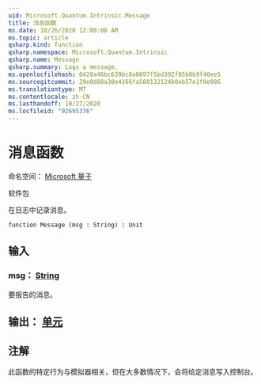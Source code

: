 ```yaml
---
uid: Microsoft.Quantum.Intrinsic.Message
title: 消息函数
ms.date: 10/26/2020 12:00:00 AM
ms.topic: article
qsharp.kind: function
qsharp.namespace: Microsoft.Quantum.Intrinsic
qsharp.name: Message
qsharp.summary: Logs a message.
ms.openlocfilehash: 0428a46bc639bc8a0697f5bd392f85b8b9f40ee5
ms.sourcegitcommit: 29e0d88a30e4166fa580132124b0eb57e1f0e986
ms.translationtype: MT
ms.contentlocale: zh-CN
ms.lasthandoff: 10/27/2020
ms.locfileid: "92695376"
---
```

# <a name="message-function"></a>消息函数

命名空间： [Microsoft 量子](xref:Microsoft.Quantum.Intrinsic)

软件包 [](https://nuget.org/packages/)


在日志中记录消息。

```qsharp
function Message (msg : String) : Unit
```


## <a name="input"></a>输入

### <a name="msg--string"></a>msg： [String](xref:microsoft.quantum.lang-ref.string)

要报告的消息。



## <a name="output--unit"></a>输出： [单元](xref:microsoft.quantum.lang-ref.unit)



## <a name="remarks"></a>注解

此函数的特定行为与模拟器相关，但在大多数情况下，会将给定消息写入控制台。
